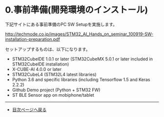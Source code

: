# 0.事前準備(開発環境のインストール)
下記サイトにある事前準備のPC SW Setupを実施します。

http://techmode.co.jp/images/STM32_AI_Hands_on_seminar_100919-SW-installation-preparation.pdf

セットアップするものは、以下になります。
* STM32CubeIDE 1.0.1 or later (STM32CubeMX 5.0.1 or later included in STM32CubeIDE installation)
* X-CUBE-AI 4.0.0 or later
* STM32CubeL4 (STM32L4 latest libraries)
* Python 3.6 and specific libraries (including Tensorflow 1.5 and Keras 2.2.2)
* Github Demo project (Python + STM32 FW)
* ST BLE Sensor app on mobiphone/tablet
<hr>

* [目次ページへ戻る](../readme.md)
